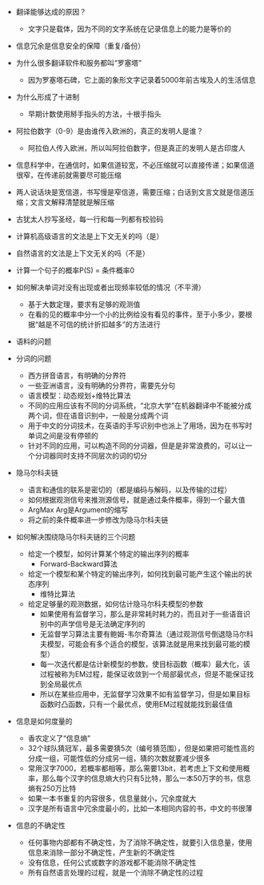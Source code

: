 - 翻译能够达成的原因？
  - 文字只是载体，因为不同的文字系统在记录信息上的能力是等价的
- 信息冗余是信息安全的保障（重复/备份）
- 为什么很多翻译软件和服务都叫“罗塞塔”
  - 因为罗塞塔石碑，它上面的象形文字记录着5000年前古埃及人的生活信息
- 为什么形成了十进制
  - 早期计数使用掰手指头的方法，十根手指头
- 阿拉伯数字（0-9）是由谁传入欧洲的，真正的发明人是谁？
  - 阿拉伯人传入欧洲，所以叫阿拉伯数字，但是真正的发明人是古印度人
- 信息科学中，在通信时，如果信道较宽，不必压缩就可以直接传递；如果信道很窄，在传递前就需要尽可能压缩
- 两人说话块是宽信道，书写慢是窄信道，需要压缩；白话到文言文就是信道压缩；文言文解释清楚就是解压缩
- 古犹太人抄写圣经，每一行和每一列都有校验码
- 计算机高级语言的文法是上下文无关的吗（是）
- 自然语言的文法是上下文无关的吗（不是）
- 计算一个句子的概率P(S) = 条件概率0
- 如何解决单词对没有出现或者出现频率较低的情况（不平滑）
  - 基于大数定理，要求有足够的观测值
  - 在看的见的概率中分一个小的比例给没有看见的事件，至于小多少，要根据“越是不可信的统计折扣越多”的方法进行
- 语料的问题
- 分词的问题
  - 西方拼音语言，有明确的分界符
  - 一些亚洲语言，没有明确的分界符，需要先分句
  - 语言模型：动态规划+维特比算法
  - 不同的应用应该有不同的分词系统，“北京大学”在机器翻译中不能被分成两个词，但在语音识别中，一般是分成两个词
  - 用于中文的分词技术，在英语的手写识别中也派上了用场，因为在书写时单词之间是没有停顿的
  - 针对不同的应用，可以构造不同的分词器，但是是非常浪费的，可以让一个分词器同时支持不同层次的词的切分

- 隐马尔科夫链
  - 语言和通信的联系是密切的（都是编码与解码，以及传输的过程）
  - 如何根据观测信号来推测源信号，就是通过条件概率，得到一个最大值
  - ArgMax Arg是Argument的缩写
  - 将之前的条件概率进一步修改为隐马尔科夫链
- 如何解决围绕隐马尔科夫链的三个问题
  - 给定一个模型，如何计算某个特定的输出序列的概率
    - Forward-Backward算法
  - 给定一个模型和某个特定的输出序列，如何找到最可能产生这个输出的状态序列
    - 维特比算法
  - 给定足够量的观测数据，如何估计隐马尔科夫模型的参数
    - 如果使用有监督学习，那么是非常耗时耗力的，而且对于一些语音识别中的声学信号是无法确定序列的
    - 无监督学习算法主要有鲍姆-韦尔奇算法（通过观测信号倒退隐马尔科夫模型，可能会有多个适合的模型，该算法就是用来找到最可能的模型）
    - 每一次迭代都是估计新模型的参数，使目标函数（概率）最大化，该过程被称为EM过程，能保证收敛到一个局部最优点，但是不能保证找到全局最优点
    - 所以在某些应用中，无监督学习效果不如有监督学习，但是如果目标函数时凸函数，只有一个最优点，使用EM过程就能找到最佳值

- 信息是如何度量的
  - 香农定义了“信息熵”
  - 32个球队猜冠军，最多需要猜5次（编号猜范围），但是如果把可能性高的分成一组，可能性低的分成另一组，猜的次数就要减少很多
  - 常用汉字7000，若概率都相等，那么需要13bit，若考虑上下文和使用概率，那么每个汉字的信息熵大约只有5比特，那么一本50万字的书，信息熵有250万比特
  - 如果一本书重复的内容很多，信息量就小，冗余度就大
  - 汉字是所有语言中冗余度最小的，比如一本相同内容的书，中文的书很薄
- 信息的不确定性
  - 任何事物内部都有不确定性，为了消除不确定性，就要引入信息量，使用信息来消除一部分不确定性，产生新的不确定性
  - 没有信息，任何公式或数字的游戏都不能消除不确定性
  - 所有自然语言处理的过程，就是一个消除不确定性的过程